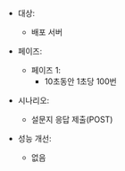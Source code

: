 - 대상:

  - 배포 서버

- 페이즈:

  - 페이즈 1:
    - 10초동안 1초당 100번

- 시나리오:

  - 설문지 응답 제출(POST)

- 성능 개선:

  - 없음
